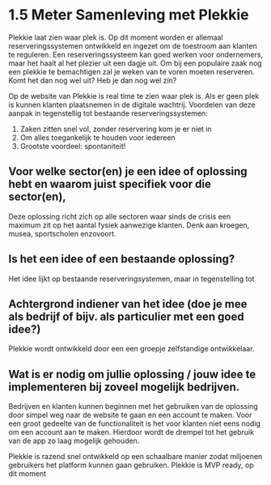 # 1.5 Meter Samenleving met Plekkie

Plekkie laat zien waar plek is. Op dit moment worden er allemaal reserveringssystemen ontwikkeld en ingezet om de toestroom aan klanten te reguleren. Een reserveringssysteem kan goed werken voor ondernemers, maar het haalt al het plezier uit een dagje uit. Om bij een populaire zaak nog een plekkie te bemachtigen zal je weken van te voren moeten reserveren. Komt het dan nog wel uit? Heb je dan nog wel zin?

Op de website van Plekkie is real time te zien waar plek is. Als er geen plek is kunnen klanten plaatsnemen in de digitale wachtrij. Voordelen van deze aanpak in tegenstellig tot bestaande reserveringssystemen:
1. Zaken zitten snel vol, zonder reservering kom je er niet in
2. Om alles toegankelijk te houden voor iedereen
3. Grootste voordeel: spontaniteit!

## Voor welke sector(en) je een idee of oplossing hebt en waarom juist specifiek voor die sector(en),
Deze oplossing richt zich op alle sectoren waar sinds de crisis een maximum zit op het aantal fysiek aanwezige klanten. Denk aan kroegen, musea, sportscholen enzovoort. 

## Is het een idee of een bestaande oplossing?
Het idee lijkt op bestaande reserveringsystemen, maar in tegenstelling tot 

## Achtergrond indiener van het idee (doe je mee als bedrijf of bijv. als particulier met een goed idee?)
Plekkie wordt ontwikkeld door een een groepje zelfstandige ontwikkelaar.

## Wat is er nodig om jullie oplossing / jouw idee te implementeren bij zoveel mogelijk bedrijven.
Bedrijven en klanten kunnen beginnen met het gebruiken van de oplossing door simpel weg naar de website te gaan en een account te maken. Voor een groot gedeelte van de functionaliteit is het voor klanten niet eens nodig om een account aan te maken. Hierdoor wordt de drempel tot het gebruik van de app zo laag mogelijk gehouden.

Plekkie is razend snel ontwikkeld op een schaalbare manier zodat miljoenen gebruikers het platform kunnen gaan gebruiken. Plekkie is MVP ready, op dit moment 